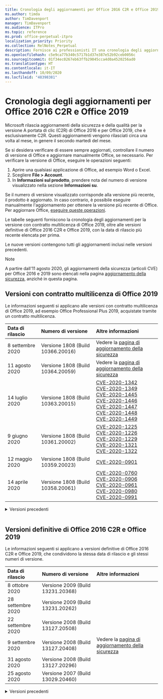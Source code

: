 ```yaml
---
title: Cronologia degli aggiornamenti per Office 2016 C2R e Office 2019
ms.author: timda
author: TimDavenport
manager: TimDavenport
ms.audience: ITPro
ms.topic: reference
ms.prod: office-perpetual-itpro
localization_priority: Priority
ms.collection: RelNotes_Perpetual
description: Fornisce ai professionisti IT una cronologia degli aggiornamenti per le versioni con licenza perpetua di Office 2016 e 2019 che usano la tecnologia A portata di clic (C2R)
ms.openlocfilehash: c5e9ca77b340c5717b1d37e387e52b92ceb0056c
ms.sourcegitcommit: 01f34ec0267eb63ffb29045cca4d0a4520256ad0
ms.translationtype: HT
ms.contentlocale: it-IT
ms.lasthandoff: 10/09/2020
ms.locfileid: "48398381"
---
```

# <a name="update-history-for-office-2016-c2r-and-office-2019"></a>Cronologia degli aggiornamenti per Office 2016 C2R e Office 2019

Microsoft rilascia aggiornamenti della sicurezza e della qualità per la versione A portata di clic (C2R) di Office 2016 e per Office 2019, che è esclusivamente C2R. Questi aggiornamenti vengono rilasciati circa una volta al mese, in genere il secondo martedì del mese.

Se si desidera verificare di essere sempre aggiornati, controllare il numero di versione di Office e aggiornare manualmente Office, se necessario. Per verificare la versione di Office, eseguire le operazioni seguenti:

  1.    Aprire una qualsiasi applicazione di Office, ad esempio Word o Excel.
  2.    Scegliere **File > Account**.
  3.    In **Informazioni sul prodotto**, prendere nota del numero di versione visualizzato nella sezione **Informazioni su**.

Se il numero di versione visualizzato corrisponde alla versione più recente, il prodotto è aggiornato. In caso contrario, è possibile eseguire manualmente l'aggiornamento per ottenere la versione più recente di Office. Per aggiornare Office, [eseguire queste operazioni](https://support.office.com/article/2ab296f3-7f03-43a2-8e50-46de917611c5).


Le tabelle seguenti forniscono la cronologia degli aggiornamenti per la versione con contratto multilicenza di Office 2019, oltre alle versioni definitive di Office 2016 C2R e Office 2019, con la data di rilascio più recente elencata per prima.

Le nuove versioni contengono tutti gli aggiornamenti inclusi nelle versioni precedenti.


 > [!NOTE]
> A partire dall'11 agosto 2020, gli aggiornamenti della sicurezza (articoli CVE) per Office 2016 e 2019 sono elencati nella pagina [aggiornamento della sicurezza](https://docs.microsoft.com/officeupdates/microsoft365-apps-security-updates), anziché in questa pagina. 


## <a name="volume-licensed-versions-of-office-2019"></a>Versioni con contratto multilicenza di Office 2019
Le informazioni seguenti si applicano alle versioni con contratto multilicenza di Office 2019, ad esempio Office Professional Plus 2019, acquistate tramite un contratto multilicenza.

[//]: # (NON RIMUOVERE L'INIZIO DELLA TABELLA VL)


|**Data di rilascio**|**Numero di versione**|**Altre informazioni**|
|:-----|:-----|:-----|
|8 settembre 2020|Versione 1808 (Build 10366.20016)|Vedere la [pagina di aggiornamento della sicurezza](https://docs.microsoft.com/officeupdates/microsoft365-apps-security-updates) |
|11 agosto 2020|Versione 1808 (Build 10364.20059)|Vedere la [pagina di aggiornamento della sicurezza](https://docs.microsoft.com/officeupdates/microsoft365-apps-security-updates) |
|14 luglio 2020   |Versione 1808 (Build 10363.20015)  |[CVE-2020-1342](https://portal.msrc.microsoft.com/it-IT/security-guidance/advisory/CVE-2020-1342) <br/>[CVE-2020-1349](https://portal.msrc.microsoft.com/it-IT/security-guidance/advisory/CVE-2020-1349) <br/>[CVE-2020-1445](https://portal.msrc.microsoft.com/it-IT/security-guidance/advisory/CVE-2020-1445) <br/>[CVE-2020-1446](https://portal.msrc.microsoft.com/it-IT/security-guidance/advisory/CVE-2020-1446) <br/>[CVE-2020-1447](https://portal.msrc.microsoft.com/it-IT/security-guidance/advisory/CVE-2020-1447) <br/>[CVE-2020-1448](https://portal.msrc.microsoft.com/it-IT/security-guidance/advisory/CVE-2020-1448) <br/>[CVE-2020-1449](https://portal.msrc.microsoft.com/it-IT/security-guidance/advisory/CVE-2020-1449) <br/>|
|9 giugno 2020   |Versione 1808 (Build 10361.20002)  |[CVE-2020-1225](https://portal.msrc.microsoft.com/it-IT/security-guidance/advisory/CVE-2020-1225) <br/> [CVE-2020-1226](https://portal.msrc.microsoft.com/it-IT/security-guidance/advisory/CVE-2020-1226) <br/>[CVE-2020-1229](https://portal.msrc.microsoft.com/it-IT/security-guidance/advisory/CVE-2020-1229) <br/>[CVE-2020-1321](https://portal.msrc.microsoft.com/it-IT/security-guidance/advisory/CVE-2020-1321) <br/>[CVE-2020-1322](https://portal.msrc.microsoft.com/it-IT/security-guidance/advisory/CVE-2020-1322) <br/>|
|12 maggio 2020   |Versione 1808 (Build 10359.20023)  |[CVE-2020-0901](https://portal.msrc.microsoft.com/it-IT/security-guidance/advisory/CVE-2020-0901) <br/> |
|14 aprile 2020   |Versione 1808 (Build 10358.20061)  |[CVE-2020-0760](https://portal.msrc.microsoft.com/it-IT/security-guidance/advisory/CVE-2020-0760) <br/> [CVE-2020-0906](https://portal.msrc.microsoft.com/it-IT/security-guidance/advisory/CVE-2020-0906) <br/> [CVE-2020-0961](https://portal.msrc.microsoft.com/it-IT/security-guidance/advisory/CVE-2020-0961) <br/> [CVE-2020-0980](https://portal.msrc.microsoft.com/it-IT/security-guidance/advisory/CVE-2020-0980) <br/>[CVE-2020-0991](https://portal.msrc.microsoft.com/it-IT/security-guidance/advisory/CVE-2020-0991) <br/> |


[//]: # (NON RIMUOVERE LA FINE DELLA TABELLA VL)

<details>
<summary>Versioni precedenti</summary>
 

[//]: # (NON RIMUOVERE L'INIZIO DELLA VECCHIA TABELLA VL)


|**Data di rilascio**|**Numero di versione**|**Ulteriori informazioni**|
|:-----|:-----|:-----|
|10 marzo 2020   |Versione 1808 (Build 10357.20081)  |[CVE-2020-0850](https://portal.msrc.microsoft.com/it-IT/security-guidance/advisory/CVE-2020-0850) <br/> [CVE-2020-0852](https://portal.msrc.microsoft.com/it-IT/security-guidance/advisory/CVE-2020-0852) <br/> [CVE-2020-0892](https://portal.msrc.microsoft.com/it-IT/security-guidance/advisory/CVE-2020-0892) <br/>  |
|11 febbraio 2020   |Versione 1808 (Build 10356.20006)  |[CVE-2020-0696](https://portal.msrc.microsoft.com/it-IT/security-guidance/advisory/CVE-2020-0696) <br/> [CVE-2020-0759](https://portal.msrc.microsoft.com/it-IT/security-guidance/advisory/CVE-2020-0759) <br/>  |


[//]: # (NON RIMUOVERE LA FINE DELLA VECCHIA TABELLA VL)

</details>


<br/>

## <a name="retail-versions-of-office-2016-c2r-and-office-2019"></a>Versioni definitive di Office 2016 C2R e Office 2019
Le informazioni seguenti si applicano a versioni definitive di Office 2016 C2R e Office 2019, che condividono la stessa data di rilascio e gli stessi numeri di versione.

[//]: # (NON RIMUOVERE L'INIZIO DELLA TABELLA RETAIL)


|**Data di rilascio**|**Numero di versione**|**Altre informazioni**|
|:-----|:-----|:-----|
|8 ottobre 2020|Versione 2009 (Build 13231.20368)| |
|28 settembre 2020|Versione 2009 (Build 13231.20262)| |
|22 settembre 2020|Versione 2008 (Build 13127.20508)| |
|9 settembre 2020|Versione 2008 (Build 13127.20408)|Vedere la [pagina di aggiornamento della sicurezza](https://docs.microsoft.com/officeupdates/microsoft365-apps-security-updates) |
|31 agosto 2020|Versione 2008 (Build 13127.20296)| |
|25 agosto 2020|Versione 2007 (Build 13029.20460)| |


[//]: # (NON RIMUOVERE LA FINE DELLA TABELLA RETAIL)

<details>
<summary>Versioni precedenti</summary>
 

[//]: # (NON RIMUOVERE L'INIZIO DELLA VECCHIA TABELLA RETAIL)


|**Data di rilascio**|**Numero di versione**|**Altre informazioni**|
|:-----|:-----|:-----|
|11 agosto 2020|Versione 2007 (Build 13029.20344)|Vedere la [pagina di aggiornamento della sicurezza](https://docs.microsoft.com/officeupdates/microsoft365-apps-security-updates) |
|30 luglio 2020|Versione 2007 (Build 13029.20308)  |Diverse correzioni di bug e miglioramenti delle prestazioni.  <br/>  |
|28 luglio 2020|Versione 2006 (Build 13001.20498)  |Diverse correzioni di bug e miglioramenti delle prestazioni.  <br/>  |
|14 luglio 2020|Versione 2006 (Build 13001.20384)  |[CVE-2020-1342](https://portal.msrc.microsoft.com/it-IT/security-guidance/advisory/CVE-2020-1342) <br/>[CVE-2020-1349](https://portal.msrc.microsoft.com/it-IT/security-guidance/advisory/CVE-2020-1349) <br/>[CVE-2020-1445](https://portal.msrc.microsoft.com/it-IT/security-guidance/advisory/CVE-2020-1445) <br/>[CVE-2020-1446](https://portal.msrc.microsoft.com/it-IT/security-guidance/advisory/CVE-2020-1446) <br/>[CVE-2020-1447](https://portal.msrc.microsoft.com/it-IT/security-guidance/advisory/CVE-2020-1447) <br/>[CVE-2020-1449](https://portal.msrc.microsoft.com/it-IT/security-guidance/advisory/CVE-2020-1449) <br/>[CVE-2020-1458](https://portal.msrc.microsoft.com/it-IT/security-guidance/advisory/CVE-2020-1458) <br/>|
|30 giugno 2020|Versione 2006 (Build 13001.20266)  |Diverse correzioni di bug e miglioramenti delle prestazioni.  <br/>  |
|24 giugno 2020|Versione 2005 (Build 12827.20470)  |Diverse correzioni di bug e miglioramenti delle prestazioni.  <br/>  |
|9 giugno 2020|Versione 2005 (Build 12827.20336)  |[CVE-2020-1225](https://portal.msrc.microsoft.com/it-IT/security-guidance/advisory/CVE-2020-1225)  <br/> [CVE-2020-1226](https://portal.msrc.microsoft.com/it-IT/security-guidance/advisory/CVE-2020-1226)  <br/> [CVE-2020-1229](https://portal.msrc.microsoft.com/it-IT/security-guidance/advisory/CVE-2020-1229)  <br/> [CVE-2020-1321](https://portal.msrc.microsoft.com/it-IT/security-guidance/advisory/CVE-2020-1321)  <br/> [CVE-2020-1322](https://portal.msrc.microsoft.com/it-IT/security-guidance/advisory/CVE-2020-1322)  <br/>|
|2 giugno 2020|Versione 2005 (Build 12827.20268)  |Diverse correzioni di bug e miglioramenti delle prestazioni.  <br/>  |
|21 maggio 2020|Versione 2004 (Build 12730.20352)  |Diverse correzioni di bug e miglioramenti delle prestazioni.  <br/>  |
|12 maggio 2020|Versione 2004 (Build 12730.20270)  |[CVE-2020-0901](https://portal.msrc.microsoft.com/it-IT/security-guidance/advisory/CVE-2020-0901)  <br/>  |
|4 maggio 2020|Versione 2004 (Build 12730.20250)  |[Collegamenti](https://support.microsoft.com/office/excel-word-powerpoint-file-becomes-corrupt-when-opening-a-file-that-contains-a-vba-project-or-after-enabling-a-macro-in-an-open-file-ad6ee6ca-db23-4614-a403-282821eb99f6?ui=en-us&rs=en-us&ad=us)<br/>  |
|29 aprile 2020|Versione 2004 (Build 12730.20236)  |Diverse correzioni di bug e miglioramenti delle prestazioni. <br/>  |
|15 aprile 2020|Versione 2003 (Build 12624.20466)  |Diverse correzioni di bug e miglioramenti delle prestazioni. <br/>  |
|14 aprile 2020|Versione 2003 (Build 12624.20442)  |[CVE-2020-0760](https://portal.msrc.microsoft.com/it-IT/security-guidance/advisory/CVE-2020-0760) <br/> [CVE-2020-0906](https://portal.msrc.microsoft.com/it-IT/security-guidance/advisory/CVE-2020-0906) <br/> [CVE-2020-0961](https://portal.msrc.microsoft.com/it-IT/security-guidance/advisory/CVE-2020-0961) <br/> [CVE-2020-0979](https://portal.msrc.microsoft.com/it-IT/security-guidance/advisory/CVE-2020-0979) <br/> [CVE-2020-0980](https://portal.msrc.microsoft.com/it-IT/security-guidance/advisory/CVE-2020-0980) <br/>[CVE-2020-0991](https://portal.msrc.microsoft.com/it-IT/security-guidance/advisory/CVE-2020-0991) <br/> |
|31 marzo 2020|Versione 2003 (Build 12624.20382)  |Diverse correzioni di bug e miglioramenti delle prestazioni. <br/>  |
|25 marzo 2020|Versione 2003 (Build 12624.20320)  |Diverse correzioni di bug e miglioramenti delle prestazioni. <br/>  |
|10 marzo 2020|Versione 2002 (Build 12527.20278)  |[CVE-2020-0850](https://portal.msrc.microsoft.com/it-IT/security-guidance/advisory/CVE-2020-0850) <br/> [CVE-2020-0851](https://portal.msrc.microsoft.com/it-IT/security-guidance/advisory/CVE-2020-0851) <br/> [CVE-2020-0855](https://portal.msrc.microsoft.com/it-IT/security-guidance/advisory/CVE-2020-0855) <br/> [CVE-2020-0892](https://portal.msrc.microsoft.com/it-IT/security-guidance/advisory/CVE-2020-0892) <br/>  |
|1 marzo 2020   |Versione 2002 (Build 12527.20242)  |È stato risolto un problema per cui le applicazioni di terze parti non riuscivano a inviare messaggi di posta elettronica da Outlook. <br/>  |


[//]: # (NON RIMUOVERE LA FINE DELLA VECCHIA TABELLA RETAIL)


</details>






